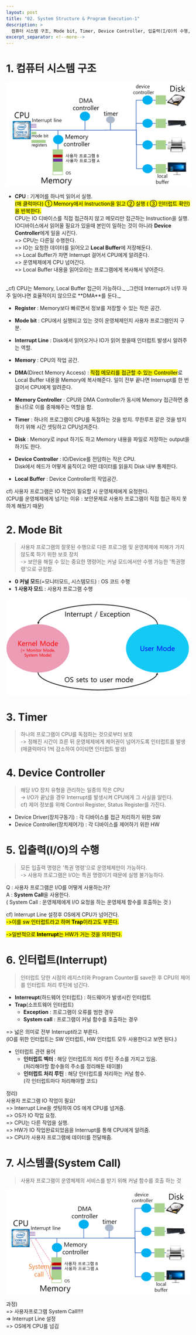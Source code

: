 ```yaml
---
layout: post
title: "02. System Structure & Program Execution-1"
description: >
  컴퓨터 시스템 구조, Mode bit, Timer, Device Controller, 입출력(I/O)의 수행, 동기식 입출력과 비동기식 입출력, 시스템콜(System Call), 인터럽트(Interrupt)
excerpt_separator: <!--more-->
---
```


<!--more-->

# 1. 컴퓨터 시스템 구조
![SystemStructure](../../../assets/img/os/SystemStructure.png)

- **CPU** : 기계어를 하나씩 읽어서 실행.  
<mark>(매 클럭마다) ① Memory에서 Instruction을 읽고 ② 실행 ( ③ 인터럽트 확인) 을 반복한다.</mark>   
CPU는 IO 디바이스를 직접 접근하지 않고 메모리만 접근하는 Instruction을 실행.  
IO디바이스에서 읽어올 필요가 있을때 본인이 일하는 것이 아니라 **Device Controller**에게 일을 시킨다.  
=> CPU는 다른일 수행한다.   
=> IO는 요청한 데이터를 읽어오고 **Local Buffer**에 저장해둔다.   
=> Local Buffer가 차면 Interrupt 걸어서 CPU에게 알려준다.   
=> 운영체제에게 CPU 넘어간다.   
=> Local Buffer 내용을 읽어오라는 프로그램에게 복사해서 넣어준다.  
<br/>
_cf) CPU는 Memory, Local Buffer 접근이 가능하다._  
_그런데 Interrupt가 너무 자주 일어나면 효율적이지 않으므로 **DMA**를 둔다._

- **Register** : Memory보다 빠르면서 정보를 저장할 수 있는 작은 공간.

- **Mode bit** : CPU에서 실행되고 있는 것이 운영체제인지 사용자 프로그램인지 구분.

- **Interrupt Line** :  Disk에서 읽어오거나 IO가 읽어 왔을때 인터럽트 발생시 알려주는 역할.

- **Memory** : CPU의 작업 공간.

- **DMA**(Direct Memory Access) : <mark>직접 메모리를 접근할 수 있는 Controller</mark>로 Local Buffer 내용을 Memory에 복사해준다. 
일이 전부 끝나면 Interrupt를 한 번걸어서 CPU에게 알려준다.

- **Memory Controller** : CPU와 DMA Controller가 동시에 Memory 접근하면 충돌나므로 이를 중재해주는 역할을 함.

- **Timer** : 하나의 프로그램이 CPU를 독점하는 것을 방지. 
무한루프 같은 것을 방지하기 위해 시간 셋팅하고 CPU넘겨준다.

- **Disk** : Memory로 input 하기도 하고 Memory 내용을 파일로 저장하는 output을 하기도 한다.

- **Device Controller** : IO/Device를 전담하는 작은 CPU.  
Disk에서 헤드가 어떻게 움직이고 어떤 데이터를 읽을지 Disk 내부 통제한다.

- **Local Buffer** : Device Controller의 작업공간.

cf) 사용자 프로그램은 IO 작업이 필요할 시 운영체제에게 요청한다.  
(CPU를 운영체제에게 넘기는 이유 :  보안문제로 사용자 프로그램이 직접 접근 하지 못하게 해뒀기 때문)

# 2. Mode Bit
> 사용자 프로그램의 잘못된 수행으로 다른 프로그램 및 운영체제에 피해가 가지 않도록 하기 위한 보호 장치  
-> 보안을 해칠 수 있는 중요한 명령어는 커널 모드에서만 수행 가능한 '특권명령'으로 규정함.

- **0 커널 모드**(=모니터모드, 시스템모드) : OS 코드 수행
- **1 사용자 모드** : 사용자 프로그램 수행

![ModeBit](../../../assets/img/os/ModeBit.png)

# 3. Timer
> 하나의 프로그램이 CPU를 독점하는 것으로부터 보호  
-> 정해진 시간이 흐른 뒤 운영체제에게 제어권이 넘어가도록 인터럽트를 발생   
(매클럭마다 1씩 감소하여 0이되면 인터럽트 발생)

# 4. Device Controller
> 해당 I/O 장치 유형을 관리하는 일종의 작은 CPU   
-> I/O가 끝났을 경우 Interrupt를 발생시켜 CPU에게 그 사실을 알린다.   
cf) 제어 정보를 위해 Control Register, Status Register를 가진다.

- Device Driver(장치구동기) : 각 디바이스를 접근 처리하기 위한 SW
- Device Controller(장치제어기) : 각 디바이스를 제어하기 위한 HW

# 5. 입출력(I/O)의 수행
> 모든 입출력 명령은 '특권 명령'으로 운영체제만이 가능하다.   
-> 사용자 프로그램은 I/O는 특권 명령이기 때문에 실행 불가능하다.

Q : 사용자 프로그램은 I/O를 어떻게 사용하는가?  
A : **System Call**을 사용한다.   
( System Call : 운영체제에게 I/O 요청을 하는 운영체제 함수를 호출하는 것 )

cf) Interrupt Line 설정후 OS에게 CPU가 넘어간다.  
<mark>->이를 sw 인터럽트라고 하며 **Trap**이라고도 부른다.</mark> 

<mark>->일반적으로 **Interrupt**는 HW가 거는 것을 의미한다.</mark>

# 6. 인터럽트(Interrupt)
> 인터럽트 당한 시점의 레지스터와 Program Counter를 save한 후 CPU의 제어를 인터럽트 처리 루틴에 넘긴다.

- **Interreupt**(하드웨어 인터럽트) : 하드웨어가 발생시킨 인터럽트
- **Trap**(소프트웨어 인터럽트)
  - **Exception** : 프로그램이 오류를 범한 경우
  - **System call** : 프로그램이 커널 함수를 호출하는 경우

=> 넓은 의미로 전부 Interrupt라고 부른다.   
(IO를 위한 인터럽트는 SW 인터럽트, HW 인터럽트 모두 사용한다고 보면 된다.)

- 인터럽트 관련 용어
  - **인터럽트 벡터** : 해당 인터럽트의 처리 루틴 주소를 가지고 있음.     
  (처리해야할 함수들의 주소를 정리해둔 테이블)
  - **인터럽트 처리 루틴** : 해당 인터럽트를 처리하는 커널 함수.  
  (각 인터럽트마다 처리해야할 코드)

정리)   
사용자 프로그램 IO 작업이 필요!   
=> Interrupt Line을 셋팅하여 OS 에게 CPU를 넘겨줌.   
=> OS가 IO 작업 요청.  
=> CPU는 다른 작업을 실행.   
=> HW가 IO 작업완료되었음을 Interrupt를 통해 CPU에게 알려줌.   
=> CPU가 사용자 프로그램에 데이터를 전달해줌.

# 7. 시스템콜(System Call)
> 사용자 프로그램이 운영체제의 서비스를 받기 위해 커널 함수를 호출 하는 것

![Interrupt](../../../assets/img/os/Interrupt.png)

과정)   
=> 사용자프로그램 System Call!!!!   
=> Interrupt Line 설정  
=> OS에게 CPU를 넘김  
